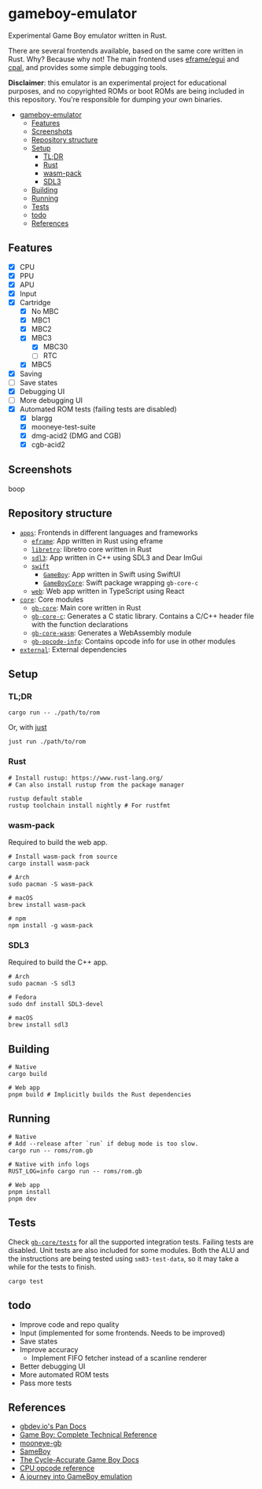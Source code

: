 # gameboy-emulator

Experimental Game Boy emulator written in Rust.

There are several frontends available, based on the same core written in Rust. Why? Because why not!
The main frontend uses [eframe/egui](https://github.com/emilk/egui) and [cpal](https://github.com/RustAudio/cpal),
and provides some simple debugging tools.

**Disclaimer**: this emulator is an experimental project for educational purposes,
and no copyrighted ROMs or boot ROMs are being included in this repository.
You're responsible for dumping your own binaries.

- [gameboy-emulator](#gameboy-emulator)
  - [Features](#features)
  - [Screenshots](#screenshots)
  - [Repository structure](#repository-structure)
  - [Setup](#setup)
    - [TL;DR](#tldr)
    - [Rust](#rust)
    - [wasm-pack](#wasm-pack)
    - [SDL3](#sdl3)
  - [Building](#building)
  - [Running](#running)
  - [Tests](#tests)
  - [todo](#todo)
  - [References](#references)

## Features

- [x] CPU
- [x] PPU
- [x] APU
- [x] Input
- [x] Cartridge
  - [x] No MBC
  - [x] MBC1
  - [x] MBC2
  - [x] MBC3
    - [x] MBC30
    - [ ] RTC
  - [x] MBC5
- [x] Saving
- [ ] Save states
- [x] Debugging UI
- [ ] More debugging UI
- [x] Automated ROM tests (failing tests are disabled)
  - [x] blargg
  - [x] mooneye-test-suite
  - [x] dmg-acid2 (DMG and CGB)
  - [x] cgb-acid2

## Screenshots

boop

## Repository structure

- [`apps`](apps): Frontends in different languages and frameworks
  - [`eframe`](apps/eframe): App written in Rust using eframe
  - [`libretro`](apps/libretro): libretro core written in Rust
  - [`sdl3`](apps/sdl3): App written in C++ using SDL3 and Dear ImGui
  - [`swift`](apps/swift)
    - [`GameBoy`](apps/swift/GameBoy): App written in Swift using SwiftUI
    - [`GameBoyCore`](apps/swift/GameBoyCore): Swift package wrapping `gb-core-c`
  - [`web`](apps/web): Web app written in TypeScript using React
- [`core`](core): Core modules
  - [`gb-core`](core/gb-core): Main core written in Rust
  - [`gb-core-c`](core/gb-core-c): Generates a C static library. Contains a C/C++ header file with
    the function declarations
  - [`gb-core-wasm`](core/gb-core-wasm): Generates a WebAssembly module
  - [`gb-opcode-info`](core/gb-opcode-info): Contains opcode info for use in other modules
- [`external`](external): External dependencies

## Setup

### TL;DR

```shell
cargo run -- ./path/to/rom
```

Or, with [just](https://github.com/casey/just)

```shell
just run ./path/to/rom
```

### Rust

```shell
# Install rustup: https://www.rust-lang.org/
# Can also install rustup from the package manager

rustup default stable
rustup toolchain install nightly # For rustfmt
```

### wasm-pack

Required to build the web app.

```shell
# Install wasm-pack from source
cargo install wasm-pack

# Arch
sudo pacman -S wasm-pack

# macOS
brew install wasm-pack

# npm
npm install -g wasm-pack
```

### SDL3

Required to build the C++ app.

```shell
# Arch
sudo pacman -S sdl3

# Fedora
sudo dnf install SDL3-devel

# macOS
brew install sdl3
```

## Building

```shell
# Native
cargo build

# Web app
pnpm build # Implicitly builds the Rust dependencies
```

## Running

```shell
# Native
# Add --release after `run` if debug mode is too slow.
cargo run -- roms/rom.gb

# Native with info logs
RUST_LOG=info cargo run -- roms/rom.gb

# Web app
pnpm install
pnpm dev
```

## Tests

Check [`gb-core/tests`](core/gb-core/tests) for all the supported integration tests.
Failing tests are disabled. Unit tests are also included for some modules.
Both the ALU and the instructions are being tested using `sm83-test-data`, so it may take a while for the tests to
finish.

```shell
cargo test
```

## todo

- Improve code and repo quality
- Input (implemented for some frontends. Needs to be improved)
- Save states
- Improve accuracy
  - Implement FIFO fetcher instead of a scanline renderer
- Better debugging UI
- More automated ROM tests
- Pass more tests

## References

- [gbdev.io's Pan Docs](https://gbdev.io/pandocs/)
- [Game Boy: Complete Technical Reference](https://github.com/Gekkio/gb-ctr)
- [mooneye-gb](https://github.com/Gekkio/mooneye-gb)
- [SameBoy](https://github.com/LIJI32/SameBoy)
- [The Cycle-Accurate Game Boy Docs](https://github.com/geaz/emu-gameboy/blob/master/docs/The%20Cycle-Accurate%20Game%20Boy%20Docs.pdf)
- [CPU opcode reference](https://rgbds.gbdev.io/docs/v0.5.2/gbz80.7)
- [A journey into GameBoy emulation](https://robertovaccari.com/blog/2020_09_26_gameboy/)
